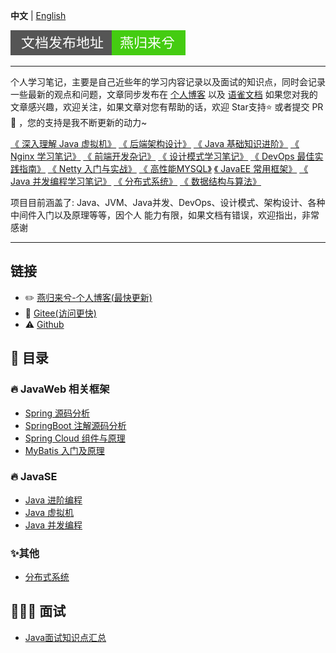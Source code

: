 **中文** | [English](./README.en.md)

![](./img/svg/readme.svg)

---
个人学习笔记，主要是自己近些年的学习内容记录以及面试的知识点，同时会记录一些最新的观点和问题，文章同步发布在 [个人博客](https://www.zhoutao123.com)
以及 [语雀文档](https://www.yuque.com/zhoutao123) 如果您对我的文章感兴趣，欢迎关注，如果文章对您有帮助的话，欢迎 Star支持⭐️ 或者提交 PR 🔀 ，您的支持是我不断更新的动力~



[《 深入理解 Java 虚拟机》](https://www.zhoutao123.com/page/book/1) [《 后端架构设计》](https://www.zhoutao123.com/page/book/2) [《 Java 基础知识进阶》](https://www.zhoutao123.com/page/book/3)  [《 Nginx 学习笔记》](https://www.zhoutao123.com/page/book/4)  [《 前端开发杂记》](https://www.zhoutao123.com/page/book/5)  [《 设计模式学习笔记》](https://www.zhoutao123.com/page/book/6)  [《 DevOps 最佳实践指南》](https://www.zhoutao123.com/page/book/7)  [《 Netty 入门与实战》](https://www.zhoutao123.com/page/book/8)  [《 高性能MYSQL》](https://www.zhoutao123.com/page/book/9)  [《 JavaEE 常用框架》](https://www.zhoutao123.com/page/book/10)  [《 Java 并发编程学习笔记》](https://www.zhoutao123.com/page/book/11)  [《 分布式系统》](https://www.zhoutao123.com/page/book/12)  [《 数据结构与算法》](https://www.zhoutao123.com/page/book/13)

项目目前涵盖了: Java、JVM、Java并发、DevOps、设计模式、架构设计、各种中间件入门以及原理等等，因个人 能力有限，如果文档有错误，欢迎指出，非常感谢

---

## 链接
+ ✏️ [燕归来兮-个人博客(最快更新)](https://www.zhoutao123.com)
+ 🤤 [Gitee(访问更快)](https://gitee.com/taoes_admin/JavaNoted) 
+ ⚠️ [Github](https://github.com/taoes/JavaNoted)



## 📖 目录

### 🔥 JavaWeb 相关框架

+ [Spring 源码分析](./java/spring/README.md)
+ [SpringBoot 注解源码分析](./java/spring_boot/README.md)
+ [Spring Cloud 组件与原理](./java/spring_cloud/README.md)
+ [MyBatis 入门及原理](./java/mybatis/README.md)

### 🔥 JavaSE

+ [Java 进阶编程](./java/java-se)
+ [Java 虚拟机](./java/jvm/README.md)
+ [Java 并发编程](./java/concurrent/README.md)

### ✨其他

+ [分布式系统](./java/distributed/README.md)
  


## 🧑🏻‍💼 面试
+ [Java面试知识点汇总](./interview)




